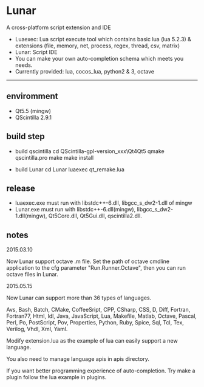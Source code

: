 # Lunar #
A cross-platform script extension and IDE
  
* Luaexec: Lua script execute tool which contains basic lua (lua 5.2.3) & extensions (file, memory, net, process, regex, thread, csv, matrix)
* Lunar: Script IDE
* You can make your own auto-completion schema which meets you needs.
* Currently provided: lua, cocos_lua, python2 & 3, octave

-------------------------------------------------


## enviromment ##
* Qt5.5 (mingw)
* QScintilla 2.9.1

## build step ##
* build qscintilla
cd QScintilla-gpl-version_xxx\Qt4Qt5
qmake qscintilla.pro
make
make install

* build Lunar
cd Lunar
luaexec qt_remake.lua


## release ##

* luaexec.exe must run with libstdc++-6.dll, libgcc_s_dw2-1.dll of mingw
* Lunar.exe must run with libstdc++-6.dll(mingw), libgcc_s_dw2-1.dll(mingw), Qt5Core.dll, Qt5Gui.dll, qscintilla2.dll.

## notes ##

2015.03.10

Now Lunar support octave .m file. Set the path of octave cmdline application to the cfg parameter "Run.Runner.Octave", then you can run octave files in Lunar.

2015.05.15

Now Lunar can support more than 36 types of languages.

Avs, Bash, Batch, CMake, CoffeeSript, CPP, CSharp, CSS, D, Diff, Fortran, Fortran77, Html, Idl, 
Java, JavaScript, Lua, Makefile, Matlab, Octave, Pascal, Perl, Po, PostScript, Pov, Properties, 
Python, Ruby, Spice, Sql, Tcl, Tex, Verilog, Vhdl, Xml, Yaml.

Modify extension.lua as the example of lua can easily support a new language.

You also need to manage language apis in apis directory.

If you want better programming experience of auto-completion. Try make a plugin follow the lua example in plugins.
